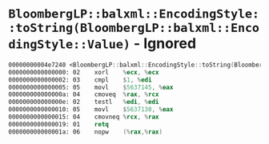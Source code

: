 # `BloombergLP::balxml::EncodingStyle::toString(BloombergLP::balxml::EncodingStyle::Value)` - Ignored

```nasm
00000000004e7240 <BloombergLP::balxml::EncodingStyle::toString(BloombergLP::balxml::EncodingStyle::Value)>:
0000000000000000: 02	xorl	%ecx, %ecx
0000000000000002: 03	cmpl	$1, %edi
0000000000000005: 05	movl	$5637145, %eax
000000000000000a: 04	cmoveq	%rax, %rcx
000000000000000e: 02	testl	%edi, %edi
0000000000000010: 05	movl	$5637130, %eax
0000000000000015: 04	cmovneq	%rcx, %rax
0000000000000019: 01	retq	
000000000000001a: 06	nopw	(%rax,%rax)
```
